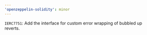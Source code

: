 ```yaml
---
'openzeppelin-solidity': minor
---
```


`IERC7751`: Add the interface for custom error wrapping of bubbled up reverts.
